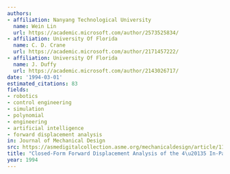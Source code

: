 ```yaml
---
authors:
- affiliation: Nanyang Technological University
  name: Wein Lin
  url: https://academic.microsoft.com/author/2573525834/
- affiliation: University Of Florida
  name: C. D. Crane
  url: https://academic.microsoft.com/author/2171457222/
- affiliation: University Of Florida
  name: J. Duffy
  url: https://academic.microsoft.com/author/2143026717/
date: '1994-03-01'
estimated_citations: 83
fields:
- robotics
- control engineering
- simulation
- polynomial
- engineering
- artificial intelligence
- forward displacement analysis
in: Journal of Mechanical Design
src: https://asmedigitalcollection.asme.org/mechanicaldesign/article/116/1/47/410462/Closed-Form-Forward-Displacement-Analysis-of-the-4
title: "Closed-Form Forward Displacement Analysis of the 4\u20135 In-Parallel Platforms"
year: 1994
---
```


